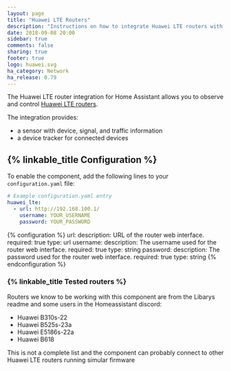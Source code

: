 ```yaml
---
layout: page
title: "Huawei LTE Routers"
description: "Instructions on how to integrate Huawei LTE routers with Home Assistant."
date: 2018-09-08 20:00
sidebar: true
comments: false
sharing: true
footer: true
logo: huawei.svg
ha_category: Network
ha_release: 0.79
---
```


The Huawei LTE router integration for Home Assistant allows you to observe
and control [Huawei LTE routers](https://consumer.huawei.com/en/smart-home/).

The integration provides:

* a sensor with device, signal, and traffic information
* a device tracker for connected devices

## {% linkable_title Configuration %}

To enable the component, add the following lines to your
`configuration.yaml` file:

```yaml
# Example configuration.yaml entry
huawei_lte:
  - url: http://192.168.100.1/
    username: YOUR_USERNAME
    password: YOUR_PASSWORD
```

{% configuration %}
url:
    description: URL of the router web interface.
    required: true
    type: url
username:
    description: The username used for the router web interface.
    required: true
    type: string
password:
    description: The password used for the router web interface.
    required: true
    type: string
{% endconfiguration %}

### {% linkable_title Tested routers %}

Routers we know to be working with this component are from the Libarys readme and some users in the Homeassistant discord:

* Huawei B310s-22
* Huawei B525s-23a
* Huawei E5186s-22a
* Huawei B618

This is not a complete list and the component can probably connect to other Huawei LTE routers running simular firmware
